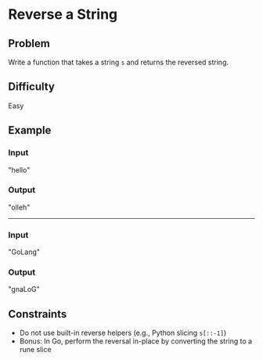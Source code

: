 # Reverse a String

## Problem
Write a function that takes a string `s` and returns the reversed string.

## Difficulty
Easy

## Example

### Input
"hello"

### Output
"olleh"

---

### Input
"GoLang"

### Output
"gnaLoG"

## Constraints
- Do not use built-in reverse helpers (e.g., Python slicing `s[::-1]`)
- Bonus: In Go, perform the reversal in-place by converting the string to a rune slice
